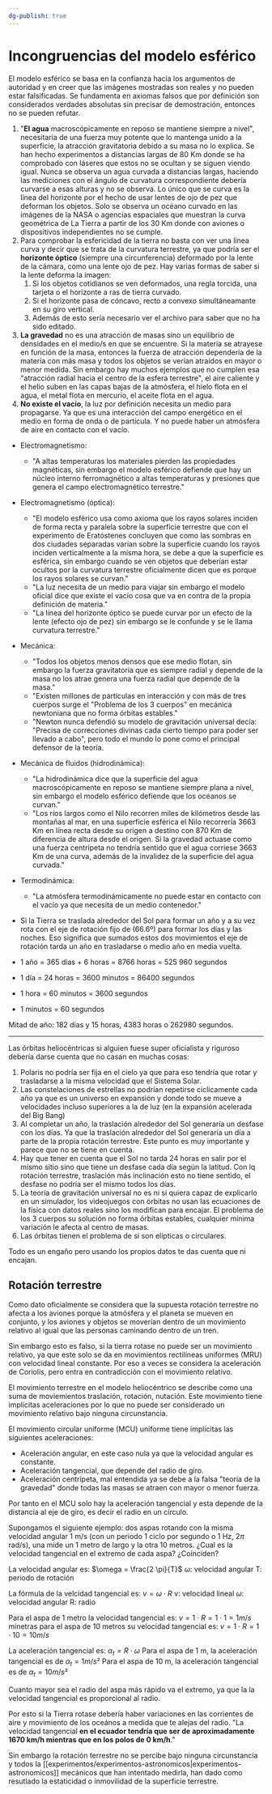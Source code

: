```yaml
---
dg-publish: true
---
```

# Incongruencias del modelo esférico

El modelo esférico se basa en la confianza hacia los argumentos de autoridad y en creer que las imágenes mostradas son reales y no pueden estar falsificadas. Se fundamenta en axiomas falsos que por definición son considerados verdades absolutas sin precisar de demostración, entonces no se pueden refutar.
1. "**El agua** macroscópicamente en reposo se mantiene siempre a nivel", necesitaría de una fuerza muy potente que lo mantenga unido a la superficie, la atracción gravitatoria debido a su masa no lo explica. Se han hecho experimentos a distancias largas de 80 Km donde se ha comprobado con láseres que estos no se ocultan y se siguen viendo igual. Nunca se observa un agua curvada a distancias largas, haciendo las mediciones con el ángulo de curvatura correspondiente debería curvarse a esas alturas y no se observa. Lo único que se curva es la línea del horizonte por el hecho de usar lentes de ojo de pez que deforman los objetos. Solo se observa un océano curvado en las imágenes de la NASA o agencias espaciales que muestran la curva geométrica de La Tierra a partir de los 30 Km donde con aviones o dispositivos independientes no se cumple.
2. Para comprobar la esfericidad de la tierra no basta con ver una línea curva y decir que se trata de la curvatura terrestre, ya que podría ser el **horizonte óptico** (siempre una circunferencia) deformado por la lente de la cámara, como una lente ojo de pez. Hay varias formas de saber si la lente deforma la imagen:
	1. Si los objetos cotidianos se ven deformados, una regla torcida, una tarjeta o el horizonte a ras de tierra curvado.
	2. Si el horizonte pasa de cóncavo, recto a convexo simultáneamante en su giro vertical.
	3. Además de esto sería necesario ver el archivo para saber que no ha sido editado.
3. **La gravedad** no es una atracción de masas sino un equilibrio de densidades en el medio/s en que se encuentre. Si la materia se atrayese en función de la masa, entonces la fuerza de atracción dependería de la materia con más masa y todos los objetos se verían atraídos en mayor o menor medida. Sin embargo hay muchos ejemplos que no cumplen esa "atracción radial hacia el centro de la esfera terrestre", el aire caliente y el helio suben en las capas bajas de la atmósfera, el hielo flota en el agua, el metal flota en mercurio, el aceite flota en el agua.
4. **No existe el vacío**, la luz por definición necesita un medio para propagarse. Ya que es una interacción del campo energético en el medio en forma de onda o de partícula. Y no puede haber un atmósfera de aire en contacto con el vacío.

- Electromagnetismo:
	- "A altas temperaturas los materiales pierden las propiedades magnéticas, sin embargo el modelo esférico defiende que hay un núcleo interno ferromagnético a altas temperaturas y presiones que genera el campo electromagnético terrestre."
- Electromagnetismo (óptica):
	- "El modelo esférico usa como axioma que los rayos solares inciden de forma recta y paralela sobre la superficie terrestre que con el experimento de Eratóstenes concluyen que como las sombras en dos ciudades separadas varían sobre la superficie cuando los rayos inciden verticalmente a la misma hora, se debe a que la superficie es esférica, sin embargo cuando se ven objetos que deberían estar ocultos por la curvatura terrestre oficialmente dicen que es porque los rayos solares se curvan."
	- "La luz necesita de un medio para viajar sin embargo el modelo oficial dice que existe el vacío cosa que va en contra de la propia definición de materia."
	- "La línea del horizonte óptico se puede curvar por un efecto de la lente (efecto ojo de pez) sin embargo se le confunde y se le llama curvatura terrestre."
- Mecánica:
	- "Todos los objetos menos densos que ese medio flotan, sin embargo la fuerza gravitatoria que es siempre radial y depende de la masa no los atrae genera una fuerza radial que depende de la masa."
	- "Existen millones de partículas en interacción y con más de tres cuerpos surge el "Problema de los 3 cuerpos" en mecánica newtoniana que no forma órbitas estables."
	- "Newton nunca defendió su modelo de gravitación universal decía: "Precisa de correcciones divinas cada cierto tiempo para poder ser llevado a cabo", pero todo el mundo lo pone como el principal defensor de la teoría.
- Mecánica de fluidos (hidrodinámica):
	- "La hidrodinámica dice que la superficie del agua macroscópicamente en reposo se mantiene siempre plana a nivel, sin embargo el modelo esférico defiende que los océanos se curvan."
	- "Los ríos largos como el Nilo recorren miles de kilómetros desde las montañas al mar, en una superficie esférica el Nilo recorrería 3663 Km en línea recta desde su origen a destino con 870 Km de diferencia de altura desde el origen. Si la gravedad actuase como una fuerza centrípeta no tendría sentido que el agua corriese 3663 Km de una curva, además de la invalidez de la superficie del agua curvada."
- Termodinámica:
	- "La atmósfera termodinámicamente no puede estar en contacto con el vacío ya que necesita de un medio contenedor."

- Si la Tierra se traslada alrededor del Sol para formar un año y a su vez rota con el eje de rotación fijo de (66.6º) para formar los días y las noches. Eso significa que sumados estos dos movimientos el eje de rotación tarda un año en trasladarse o medio año en media vuelta.

- 1 año = 365 días + 6 horas = 8766 horas = 525 960 segundos
- 1 día = 24 horas = 3600 minutos = 86400 segundos
- 1 hora = 60 minutos = 3600 segundos
- 1 minutos = 60 segundos

Mitad de año: 182 días y 15 horas, 4383 horas o 262980 segundos.

---

Las órbitas heliocéntricas si alguien fuese super oficialista y riguroso debería darse cuenta que no casan en muchas cosas:
1. Polaris no podría ser fija en el cielo ya que para eso tendría que rotar y trasladarse a la misma velocidad que el Sistema Solar.
2. Las constelaciones de estrellas no podrían repetirse ciclicamente cada año ya que es un universo en expansión y donde todo se mueve a velocidades incluso superiores a la de luz (en la expansión acelerada del Big Bang)
3. Al completar un año, la traslación alrededor del Sol generaría un desfase con los días. Ya que la traslación alrededor del Sol generaría un día a parte de la propia rotación terrestre. Este punto es muy importante y parece que no se tiene en cuenta. 
4. Hay que tener en cuenta que el Sol no tarda 24 horas en salir por el mismo sitio sino que tiene un desfase cada día según la latitud. Con lq rotación terrestre, traslación más inclinación esto no tiene sentido, el desfase no podría ser el mismo todos los días.
5. La teoría de gravitación universal no es ni si quiera capaz de explicarlo en un simulador, los videojuegos con órbitas no usan las ecuaciones de la física con datos reales sino los modifican para encajar. El problema de los 3 cuerpos su solución no forma órbitas estables, cualquier mínima variación le afecta al centro de masas.
6. Las órbitas tienen el problema de si son elípticas o circulares.

Todo es un engaño pero usando los propios datos te das cuenta que ni encajan.


## Rotación terrestre

Como dato oficialmente se considera que la supuesta rotación terrestre no afecta a los aviones porque la atmósfera y el planeta se mueven en conjunto, y los aviones y objetos se moverían dentro de un movimiento relativo al igual que las personas caminando dentro de un tren.

Sin embargo esto es falso, si la tierra rotase no puede ser un movimiento relativo, ya que este solo se da en movimientos rectilíneas uniformes (MRU) con velocidad lineal constante. Por eso a veces se considera la aceleración de Coriolis, pero entra en contradicción con el movimiento relativo.

El movimiento terrestre en el modelo heliocéntrico se describe como una suma de moviemientos traslación, rotación, nutación. Este movimiento tiene implícitas aceleraciones por lo que no puede ser considerado un movimiento relativo bajo ninguna circunstancia.

El movimiento circular uniforme (MCU) uniforme tiene implícitas las siguientes aceleraciones:
- Aceleración angular, en este caso nula ya que la velocidad angular es constante.
- Aceleración tangencial, que depende del radio de giro.
- Aceleración centrípeta, mal entendida ya se debe a la falsa "teoría de la gravedad" donde todas las masas se atraen con mayor o menor fuerza.

Por tanto en el MCU solo hay la aceleración tangencial y esta depende de la distancia al eje de giro, es decir el radio en un círculo. 

Supongamos el siguiente ejemplo: dos aspas rotando con la misma velocidad angular 1 m/s (con un periodo 1 ciclo por segundo o 1 Hz, $2 \pi$ rad/s), una mide un 1 metro de largo y la otra 10 metros. ¿Cual es la velocidad tangencial en el extremo de cada aspa? ¿Coinciden?

La velocidad angular es:
$\omega = \frac{2 \pi}{T}$
$\omega$: velocidad angular
T: periodo de rotación

La fórmula de la velcidad tangencial es:
$v = \omega \cdot R$
v: velocidad lineal
$\omega$: velocidad angular
R: radio

Para el aspa de 1 metro la velocidad tangencial es:
$v = 1 \cdot R = 1 \cdot 1 = 1 m/s$
minetras para el aspa de 10 metros su velocidad tangencial es:
$v = 1 \cdot R = 1 \cdot 10 = 10 m/s$

La aceleración tangencial es: $\alpha_t = R \cdot \omega$
Para el aspa de 1 m, la aceleración tangencial es de $\alpha_t = 1 m/s²$
Para el aspa de 10 m, la aceleración tangencial es de $\alpha_t = 10 m/s²$

Cuanto mayor sea el radio del aspa más rápido va el extremo, ya que la la velocidad tangencial es proporcional al radio. 

Por esto si la Tierra rotase debería haber variaciones en las corrientes de aire y movimiento de los oceános a medida que te alejas del radio. "La velocidad tangencial **en el ecuador tendría que ser de aproximadamente 1670 km/h mientras que en los polos de 0 km/h**."

Sin embargo la rotación terrestre no se percibe bajo ninguna circunstancia y todos la [[experimentos/experimentos-astronomicos\|experimentos-astronomicos]] mecánicos que han intentado medirla, han dado como resutlado la estaticidad o inmovilidad de la superficie terrestre.